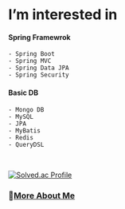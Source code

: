 # I’m interested in


#### **Spring Framewrok**
    - Spring Boot
    - Spring MVC
    - Spring Data JPA
    - Spring Security   
    
#### **Basic DB**
    - Mongo DB
    - MySQL
    - JPA
    - MyBatis
    - Redis
    - QueryDSL  
    
<br/>

[![Solved.ac Profile](http://mazassumnida.wtf/api/generate_badge?boj=sju3358)](https://solved.ac/sju3358)  

### **🤔[More About Me](https://sju3358.notion.site/d22c19717d344764ad15a74bd90a0db0?pvs=4)**
